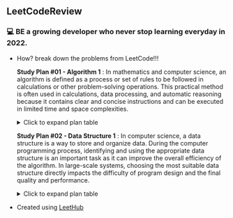## LeetCodeReview
### :computer: BE a growing developer who never stop learning everyday in 2022.

* How? break down the problems from LeetCode!!!

  __Study Plan #01 - Algorithm 1__ : In mathematics and computer science, an algorithm is defined as a process or set of rules to be followed in calculations or other problem-solving operations. This practical method is often used in calculations, data processing, and automatic reasoning because it contains clear and concise instructions and can be executed in limited time and space complexities.

  <details>

    <summary>Click to expand plan table</summary>

    | Day  | Title | Result |
    |---|---|---|
    | Day 1 | Binary Search | :heavy_check_mark: |
    | Day 2 | Two Pointers | :heavy_check_mark: |
    | Day 3 | Two Pointers | :heavy_check_mark: |
    | Day 4 | Two Pointers | :heavy_check_mark: |
    | Day 5 | Two Pointers | :heavy_check_mark: |
    | Day 6 | Sliding Window | :heavy_check_mark: |
    | Day 7 | Breadth-First Search / Depth-First Search | :heavy_check_mark: |
    | Day 8 | Breadth-First Search / Depth-First Search | :heavy_check_mark: |
    | Day 9 | Breadth-First Search / Depth-First Search | :heavy_check_mark: |
    | Day 10| Recursion / Backtracking | :heavy_check_mark: |
    | Day 11| Recursion / Backtracking | :heavy_check_mark: |
    | Day 12| Dynamic Programming | :heavy_check_mark: :x: |
    | Day 13| Bit Manipulation | :heavy_check_mark: :x: |
    | Day 14| Bit Manipulation | :heavy_check_mark: :x: |
  </details>
  
  
  __Study Plan #02 - Data Structure 1__ : In computer science, a data structure is a way to store and organize data. During the computer programming process, identifying and using the appropriate data structure is an important task as it can improve the overall efficiency of the algorithm. In large-scale systems, choosing the most suitable data structure directly impacts the difficulty of program design and the final quality and performance.

  <details>

    <summary>Click to expand plan table</summary>

    | Day  | Title | Result |
    |---|---|---|
    | Day 1 | Array | :heavy_check_mark: |
    | Day 2 | Array | :heavy_check_mark:  :x: |
    | Day 3 | Array | :heavy_check_mark:  :x: |
    | Day 4 | Array | :heavy_check_mark:  :x: |
    | Day 5 | Array | :heavy_check_mark:  :x: |
    | Day 6 | String | :heavy_check_mark:  :x: |
    | Day 7 | Linked List | :heavy_check_mark:  :x: |
    | Day 8 | Linked List | :heavy_check_mark:  :x: |
    | Day 9 | Stack / Queue | :heavy_check_mark:  :x: |
    | Day 10| Tree | :heavy_check_mark:  :x: |
    | Day 11| Tree | :heavy_check_mark:  :x: |
    | Day 12| Tree | :heavy_check_mark: :x: |
    | Day 13| Tree | :heavy_check_mark: :x: |
    | Day 14| Tree | :heavy_check_mark: :x: |
  </details>
  
  
  
  
- Created using [LeetHub](https://github.com/QasimWani/LeetHub)
